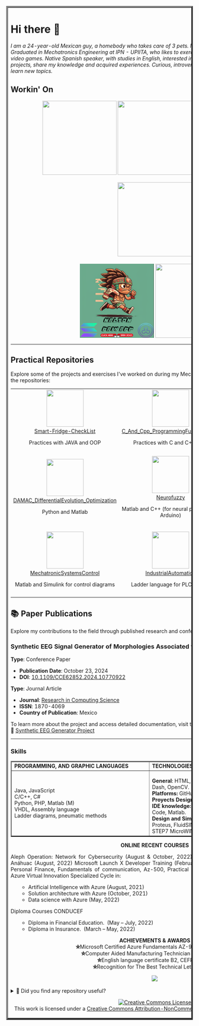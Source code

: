 <table border="4" width="100%">
<tbody>
<tr>
<td> 

# Hi there 👋

*I am a 24-year-old Mexican guy, a homebody who takes care of 3 pets. Master’s Student in Applied AI at ITESM | Graduated in Mechatronics Engineering at IPN - UPIITA, who likes to exercise, play soccer, and occasionally play video games. Native Spanish speaker, with studies in English, interested in other languages. I like to investigate, do projects, share my knowledge and acquired experiences. Curious, introverted in new spaces, dedicated, and loves to learn new topics.*

## Workin' On
<div align="center">
<a title="Bonzopedia.com" href="https://bonzopedia.com/" target="_blank"><img src="https://i0.wp.com/bonzopedia.com/wp-content/uploads/2022/07/Bonzopedia-By-JEVG.png?resize=300%2C300&ssl=1"  width="200" height="200"></a>
<a title="Member Of Microsoft Student Ambassador" href="https://studentambassadors.microsoft.com/" target="_blank"><img src="https://ioana-alexandru.com/about/logos/alphamlsa.png"  width="200" height="200"></a>
<a title="Studying Semester 1 AWS Academy Introduction to Cloud" href="https://awsacademy.instructure.com/login/canvas" target="_blank"><img src="https://github.com/user-attachments/assets/d57ba298-169f-437b-9ef3-07ce7318abd3"  width="200" height="200"></a> 
<br><br>
<a title="Studying MNA – Applied AI Master's at ITESM" href="https://tec.mx/es/maestria-en-inteligencia-artificial-aplicada" target="_blank">
  <img src="https://tse3.mm.bing.net/th/id/OIP.3rJici018lEe1eWZDORJ3gHaDP?pid=ImgDet&w=474&h=207&rs=1&o=7&rm=3" width="200" height="200">
</a><br>
<br>
<a title="Developing Solana" href="https://github.com/bancambios/PaiyApp-Hackaton-Etherfuse" target="_blank"><img src="https://raw.githubusercontent.com/JoseEmmanuelVG/JoseEmmanuelVG/main/images/Nalton_Solana_JEVG.png"  width="100" height="200"><a title="Developing XRP" href="https://github.com/JoseEmmanuelVG/NaltonpAIy_RippleCBDC_Innovate" target="_blank"><img src="https://raw.githubusercontent.com/JoseEmmanuelVG/JoseEmmanuelVG/main/images/Nalton_Xrp_JEVG.png"  width="100" height="200"></a>
<a title="Developing Ethereum" href="https://devpost.com/software/gubbi-pay" target="_blank"><img src="https://github.com/user-attachments/assets/ca95923a-ee95-4677-87f4-3578370f5b26"  width="100" height="200"><a title="Developing Base" href="https://devfolio.co/projects/gubbi-app-542e" target="_blank"><img src="https://github.com/user-attachments/assets/4d06336c-cb93-4a6b-8f81-7dd4ec495c24"  width="100" height="200"></a>

</div>

------

## Practical Repositories
Explore some of the projects and exercises I've worked on during my Mechatronics studies. Click on the links to view the repositories:

<div align="center">
<table style="width: 100%; table-layout: fixed;">
  <tr>
    <td align="center" width="33%">
      <a href="https://github.com/JoseEmmanuelVG/Smart-Fridge-CheckList">
        <img src="https://github.com/user-attachments/assets/3cff7dae-d958-4e27-b006-a34ae87400c7" width="100" height="100">
        <br>Smart-Fridge-CheckList
      </a>
      <p>Practices with JAVA and OOP</p>
    </td>
    <td align="center" width="33%">
      <a href="https://github.com/JoseEmmanuelVG/C_And_Cpp_ProgrammingFundamentals/tree/main">
        <img src="https://github.com/user-attachments/assets/32170e60-a391-43c9-9677-46fc10df6980" width="100" height="100">
        <br>C_And_Cpp_ProgrammingFundamentals
      </a>
      <p>Practices with C and C++ OOP</p>
    </td>
    <td align="center" width="33%">
      <a href="https://github.com/JoseEmmanuelVG/ArtificialVision">
        <img src="https://github.com/user-attachments/assets/2705a654-7875-4f62-9e92-bc27c70672ea" width="100" height="100">
        <br>ArtificialVision
      </a>
      <p>Python for using OpenCV</p>
    </td>
  </tr>
  <tr>
    <td align="center" width="33%">
      <a href="https://github.com/JoseEmmanuelVG/DAMAC_DifferentialEvolution_Optimization">
        <img src="https://github.com/user-attachments/assets/99778b0e-18cb-46c8-833b-896a322812d6" width="100" height="100">
        <br>DAMAC_DifferentialEvolution_Optimization
      </a>
      <p>Python and Matlab</p>
    </td>
    <td align="center" width="33%">
      <a href="https://github.com/JoseEmmanuelVG/Neurofuzzy">
        <img src="https://github.com/user-attachments/assets/16d6730a-0ce4-4c23-8104-d1b19eb883a0" width="100" height="100">
        <br>Neurofuzzy
      </a>
      <p>Matlab and C++ (for neural projects and Arduino)</p>
    </td>
    <td align="center" width="33%">
      <a href="https://github.com/JoseEmmanuelVG/MicrocontrollersAndInterface">
        <img src="https://github.com/user-attachments/assets/47d6fcf7-de18-4ef4-aaea-c402f7bc6430" width="100" height="100">
        <br>MicrocontrollersAndInterface
      </a>
      <p>Assembly for controlling PIC Atmega 328P and C++ for Arduino</p>
    </td>
  </tr>
  <tr>
    <td align="center" width="33%">
      <a href="https://github.com/JoseEmmanuelVG/MechatronicSystemsControl">
        <img src="https://github.com/user-attachments/assets/7f0a3385-fb8e-42a0-b155-7bbd273c4a9d" width="100" height="100">
        <br>MechatronicSystemsControl
      </a>
      <p>Matlab and Simulink for control diagrams</p>
    </td>
    <td align="center" width="33%">
      <a href="https://github.com/JoseEmmanuelVG/IndustrialAutomation">
        <img src="https://github.com/user-attachments/assets/ee38326a-7df5-4886-8a17-7c2105594a79" width="100" height="100">
        <br>IndustrialAutomation
      </a>
      <p>Ladder language for PLC control</p>
    </td>
    <td align="center" width="33%">
      <a href="https://github.com/JoseEmmanuelVG/QuantumProgramming_JEVG-">
        <img src="https://github.com/user-attachments/assets/7749e18a-7617-4c51-b18b-f009789f4e3e" width="100" height="100">
        <br>QuantumProgramming_JEVG
      </a>
      <p>Jupyter Notebook and Python for Qiskit IBM</p>
    </td>
  </tr>
</table>
</div>


## 📚 Paper Publications

Explore my contributions to the field through published research and conference papers:

### Synthetic EEG Signal Generator of Morphologies Associated with Epileptogenic Events

**Type**: Conference Paper  
- **Publication Date**: October 23, 2024  
- **DOI**: [10.1109/CCE62852.2024.10770922](https://doi.org/10.1109/CCE62852.2024.10770922)  
  
**Type**: Journal Article  
- **Journal**: [Research in Computing Science](https://www.rcs.cic.ipn.mx/2024_153_5/)  
- **ISSN**: 1870-4069  
- **Country of Publication**: Mexico  

To learn more about the project and access detailed documentation, visit the dedicated project page:  
🔗 [Synthetic EEG Generator Project](https://joseemmanuelvg.github.io/Synthetic_EEG_Generator_With_Epileptogenic_Events-JEVG/)



------



### Skills 

<div align="center">
<table width="100%"  border="2" style="margin: 0 auto;">
  <tbody>
  <tr>
  <td width="300"><strong>PROGRAMMING, AND GRAPHIC LANGUAGES</strong></td>
  <td width="300"><strong>TECHNOLOGIES</strong></td>
  </tr>
  <tr>
  <td width="357">
  Java, JavaScript                        <br />
  C/C++, C#                               <br />
  Python, PHP, Matlab (M)                 <br />
  VHDL, Assembly language                 <br />
  Ladder diagrams, pneumatic methods      <br />
  </td>
  
  <td width="356">
 <br /> <strong>General</strong>: HTML, CSS, node.js, SQL - MySQL, Git, Dash, OpenCV.  
 <br /> <strong>Platforms: </strong>GitHub, Azure, WordPress.  
 <br /> <strong>Proyects Design: </strong>Microsoft 365, GIMP, Canva.  
 <br /> <strong>IDE knowledge:</strong> NetBeans, MikroC, Visual Studio Code, Matlab. 
 <br /> <strong>Design and Simulation SW: </strong>SolidWorks, AutoCad, Proteus, FluidSIM, ISE Design, Multisim, OrCAD, STEP7 MicroWIN.
 </td>
  
  </tr>
  </tbody>
</table>
</div>

<p style="text-align: center;"><strong>ONLINE RECENT COURSES</strong></p>
<p style="text-align: justify;">Aleph Operation: Network for Cybersecurity (August &amp; October, 2022)
Introduction to Intelligence Artificial, EDX Anáhuac (August, 2022)
Microsoft Launch X Developer Training (February &amp; September, 2022)
Linkedin Learning: Personal Finance, Fundamentals of communication, Az-500, Practical WordPress (July, August, 2022)
Microsoft Azure Virtual Innovation Specialized Cycle in:</p>
<ul>
 	<li style="list-style-type: none;">
<ul>
 	<li>Artificial Intelligence with Azure (August, 2021)</li>
 	<li>Solution architecture with Azure (October, 2021)</li>
 	<li>Data science with Azure (May, 2022)</li>
</ul>
</li>
</ul>
Diploma Courses CONDUCEF
<ul>
 	<li style="list-style-type: none;">
<ul>
 	<li>Diploma in Financial Education.  (May – July, 2022)</li>
 	<li>Diploma in Insurance.  (March – May, 2022)</li>
</ul>
</li>
</ul>

<p style="text-align: center;"><strong>ACHIEVEMENTS &amp; AWARDS</strong>
<br /> <strong>⛥</strong>Microsoft Certified Azure Fundamentals AZ-900 (2021, 2022)
<br /> <strong>⛥</strong>Computer Aided Manufacturing Technician Degree (2019)
<br /> <strong>⛥</strong>English language certificate B2, CEFR (2019)
<br /> <strong>⛥</strong>Recognition for The Best Technical Letter (2019)</p>

<p align="center">
  <img src="https://github-readme-stats.vercel.app/api/top-langs/?username=JoseEmmanuelVG&layout=compact&langs_count=18">
</p>

<details>
  <summary>🌟 Did you find any repository useful?</summary>
  If any project has been helpful to you, consider giving it a ⭐ star in the repository and follow my GitHub account to stay tuned for future updates! 🚀

  In addition, I am always open to suggestions, recommendations or collaborations. Feel free to [get in touch](https://www.linkedin.com/in/vazquez-galan-jose-emmanuel-664968221) if you have any questions or ideas for improving this project. I'm excited for your feedback and contributions.

  Thank you for your interest and support! 😊
</details>

<p align="center">
<a rel="license" href="http://creativecommons.org/licenses/by-nc-sa/4.0/"><img alt="Creative Commons License" style="border-width:0" src="https://i.creativecommons.org/l/by-nc-sa/4.0/88x31.png" /></a><br />This work is licensed under a <a rel="license" href="http://creativecommons.org/licenses/by-nc-sa/4.0/">Creative Commons Attribution-NonCommercial-ShareAlike 4.0 International License</a>.
</p>

</td>
</tr>
</tbody>
</table>
